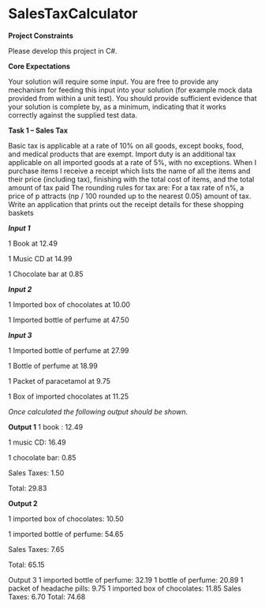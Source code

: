 # SalesTaxCalculator
**Project Constraints**

Please develop this project in C#.

**Core Expectations**

Your solution will require some input. You are free to provide any mechanism for feeding this input into your solution (for example mock data provided from within a unit test). 
You should provide sufficient evidence that your solution is complete by, as a minimum, indicating that it works correctly against the supplied test data.


**Task 1 – Sales Tax**

Basic tax is applicable at a rate of 10% on all goods, except books, food, and medical products that are exempt. Import duty is an additional tax applicable on all imported goods at a rate of 5%, with no exceptions.
When I purchase items I receive a receipt which lists the name of all the items and their price (including tax), finishing with the total cost of items, and the total amount of tax paid
The rounding rules for tax are:
For a tax rate of n%, a price of p attracts (np / 100 rounded up to the nearest 0.05) amount of tax.
Write an application that prints out the receipt details for these shopping baskets

***Input 1***

1 Book at 12.49 

1 Music CD at 14.99 

1 Chocolate bar at 0.85

***Input 2***

1 Imported box of chocolates at 10.00

1 Imported bottle of perfume at 47.50 

***Input 3***

1 Imported bottle of perfume at 27.99

1 Bottle of perfume at 18.99 

1 Packet of paracetamol at 9.75 

1 Box of imported chocolates at 11.25

_Once calculated the following output should be shown._

**Output 1**
1 book : 12.49

1 music CD: 16.49 

1 chocolate bar: 0.85 

Sales Taxes: 1.50 

Total: 29.83

**Output 2**

1 imported box of chocolates: 10.50

1 imported bottle of perfume: 54.65 

Sales Taxes: 7.65 

Total: 65.15

Output 3
1 imported bottle of perfume: 32.19 
1 bottle of perfume: 20.89 
1 packet of headache pills: 9.75 
1 imported box of chocolates: 11.85 
Sales Taxes: 6.70 
Total: 74.68
